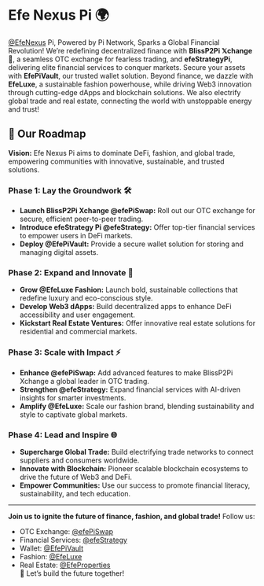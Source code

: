 # Efe Nexus Pi 🌍

 [@EfeNexus](https://x.com/EfeNexus) Pi, Powered by Pi Network, Sparks a Global Financial Revolution! We’re redefining decentralized finance with **BlissP2Pi 𝕏change 💱**, a seamless OTC exchange for fearless trading, and **efeStrategyPi**, delivering elite financial services to conquer markets. Secure your assets with **EfePiVault**, our trusted wallet solution. Beyond finance, we dazzle with **EfeLuxe**, a sustainable fashion powerhouse, while driving Web3 innovation through cutting-edge dApps and blockchain solutions. We also electrify global trade and real estate, connecting the world with unstoppable energy and trust!

## 🚀 Our Roadmap

**Vision:** Efe Nexus Pi aims to dominate DeFi, fashion, and global trade, empowering communities with innovative, sustainable, and trusted solutions.

### Phase 1: Lay the Groundwork 🛠️
- **Launch BlissP2Pi Xchange @efePiSwap:** Roll out our OTC exchange for secure, efficient peer-to-peer trading.
- **Introduce efeStrategy Pi @efeStrategy:** Offer top-tier financial services to empower users in DeFi markets.
- **Deploy @EfePiVault:** Provide a secure wallet solution for storing and managing digital assets.

### Phase 2: Expand and Innovate 🌟
- **Grow @EfeLuxe Fashion:** Launch bold, sustainable collections that redefine luxury and eco-conscious style.
- **Develop Web3 dApps:** Build decentralized apps to enhance DeFi accessibility and user engagement.
- **Kickstart Real Estate Ventures:** Offer innovative real estate solutions for residential and commercial markets.

### Phase 3: Scale with Impact ⚡
- **Enhance @efePiSwap:** Add advanced features to make BlissP2Pi Xchange a global leader in OTC trading.
- **Strengthen @efeStrategy:** Expand financial services with AI-driven insights for smarter investments.
- **Amplify @EfeLuxe:** Scale our fashion brand, blending sustainability and style to captivate global markets.

### Phase 4: Lead and Inspire 🌐
- **Supercharge Global Trade:** Build electrifying trade networks to connect suppliers and consumers worldwide.
- **Innovate with Blockchain:** Pioneer scalable blockchain ecosystems to drive the future of Web3 and DeFi.
- **Empower Communities:** Use our success to promote financial literacy, sustainability, and tech education.

---

**Join us to ignite the future of finance, fashion, and global trade!** Follow us:  
- OTC Exchange: [@efePiSwap](https://x.com/efePiSwap)  
- Financial Services: [@efeStrategy](https://x.com/efeStrategy)  
- Wallet: [@EfePiVault](https://x.com/EfePiVault)  
- Fashion: [@EfeLuxe](https://x.com/EfeLuxe)
- Real Estate: [@EfeProperties](https://x.com/EfeProperties)  
🚀 Let’s build the future together!
